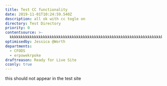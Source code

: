 ```yaml
---
title: Test CC functionality
date: 2019-11-01T10:24:59.540Z
description: all ok with cc togle on
directory: Test Directory
priority: 0
contentsource: >-
  kkkkkkkkkkkkkkkkkkkkkkkkkkkkkkkkkkkkkkkkkkkkkkkkkkkkkkkkkkkkkkkkkkkkkkkkkkkkkkkkkkkkkkkkkkkkkkkkkkkkkkkkkkkkkkkkkkkkkkkkkkkkkkkkkkkkkkkkkkkkkkkkkkkkkkkkkkkkkkkkkkkkkkkkkkkkkkkkkkkkkkkkkkkkkkkkkkkkkkkkkkkkkkkkkkkkkkkkkkkkkkkkkkkkkkkkkkkkk
optimisedby: Jessica @Worth
departments:
  - CFODS
  - erpowekrpoke
draftreason: Ready for Live Site
cconly: true
---
```

this should not appear in the test site

